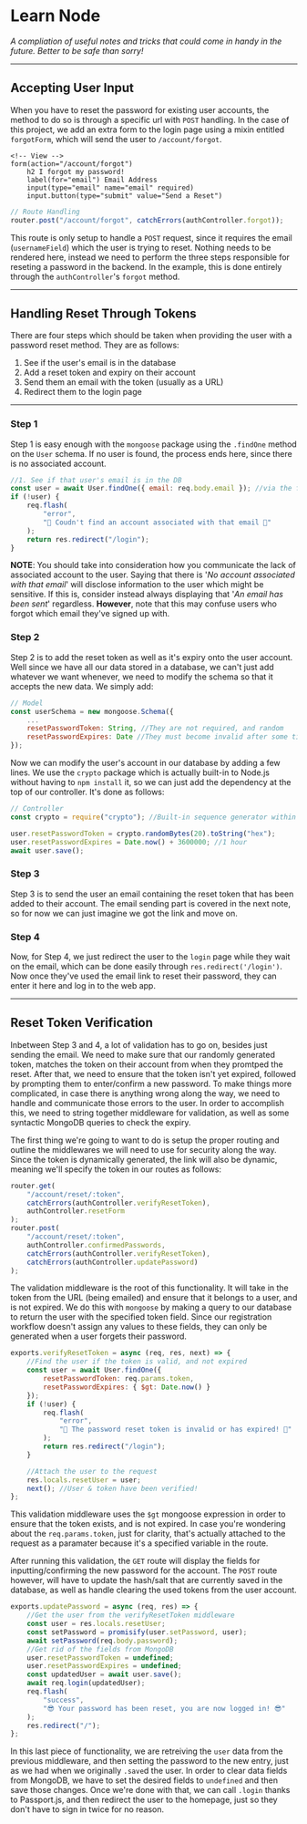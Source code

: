 # Learn Node

_A compliation of useful notes and tricks that could come in handy in the future. Better to be safe than sorry!_

---

## Accepting User Input

When you have to reset the password for existing user accounts, the method to do so is through a specific url with `POST` handling. In the case of this project, we add an extra form to the login page using a mixin entitled `forgotForm`, which will send the user to `/account/forgot`.

```pug
<!-- View -->
form(action="/account/forgot")
    h2 I forgot my password!
    label(for="email") Email Address
    input(type="email" name="email" required)
    input.button(type="submit" value="Send a Reset")
```

```js
// Route Handling
router.post("/account/forgot", catchErrors(authController.forgot));
```

This route is only setup to handle a `POST` request, since it requires the email (`usernameField`) which the user is trying to reset. Nothing needs to be rendered here, instead we need to perform the three steps responsible for reseting a password in the backend. In the example, this is done entirely through the `authController`'s `forgot` method.

---

## Handling Reset Through Tokens

There are four steps which should be taken when providing the user with a password reset method. They are as follows:

1. See if the user's email is in the database
2. Add a reset token and expiry on their account
3. Send them an email with the token (usually as a URL)
4. Redirect them to the login page

---

### Step 1

Step 1 is easy enough with the `mongoose` package using the `.findOne` method on the `User` schema. If no user is found, the process ends here, since there is no associated account.

```js
//1. See if that user's email is in the DB
const user = await User.findOne({ email: req.body.email }); //via the forgotForm
if (!user) {
    req.flash(
        "error",
        "🤷‍ Coudn't find an account associated with that email 🤷‍"
    );
    return res.redirect("/login");
}
```

**NOTE**: You should take into consideration how you communicate the lack of associated account to the user. Saying that there is '_No account associated with that email_' will disclose information to the user which might be sensitive. If this is, consider instead always displaying that '_An email has been sent_' regardless. **However**, note that this may confuse users who forgot which email they've signed up with.

### Step 2

Step 2 is to add the reset token as well as it's expiry onto the user account. Well since we have all our data stored in a database, we can't just add whatever we want whenever, we need to modify the schema so that it accepts the new data. We simply add:

```js
// Model
const userSchema = new mongoose.Schema({
    ...
    resetPasswordToken: String, //They are not required, and random
    resetPasswordExpires: Date //They must become invalid after some time
});
```

Now we can modify the user's account in our database by adding a few lines. We use the `crypto` package which is actually built-in to Node.js without having to `npm install` it, so we can just add the dependency at the top of our controller. It's done as follows:

```js
// Controller
const crypto = require("crypto"); //Built-in sequence generator within Node.js

user.resetPasswordToken = crypto.randomBytes(20).toString("hex");
user.resetPasswordExpires = Date.now() + 3600000; //1 hour
await user.save();
```

### Step 3

Step 3 is to send the user an email containing the reset token that has been added to their account. The email sending part is covered in the next note, so for now we can just imagine we got the link and move on.

### Step 4

Now, for Step 4, we just redirect the user to the `login` page while they wait on the email, which can be done easily through `res.redirect('/login')`. Now once they've used the email link to reset their password, they can enter it here and log in to the web app.

---

## Reset Token Verification

Inbetween Step 3 and 4, a lot of validation has to go on, besides just sending the email. We need to make sure that our randomly generated token, matches the token on their account from when they promtped the reset. After that, we need to ensure that the token isn't yet expired, followed by prompting them to enter/confirm a new password. To make things more complicated, in case there is anything wrong along the way, we need to handle and communicate those errors to the user. In order to accomplish this, we need to string together middleware for validation, as well as some syntactic MongoDB queries to check the expiry.

The first thing we're going to want to do is setup the proper routing and outline the middlewares we will need to use for security along the way. Since the token is dynamically generated, the link will also be dynamic, meaning we'll specify the token in our routes as follows:

```js
router.get(
    "/account/reset/:token",
    catchErrors(authController.verifyResetToken),
    authController.resetForm
);
router.post(
    "/account/reset/:token",
    authController.confirmedPasswords,
    catchErrors(authController.verifyResetToken),
    catchErrors(authController.updatePassword)
);
```

The validation middleware is the root of this functionality. It will take in the token from the URL (being emailed) and ensure that it belongs to a user, and is not expired. We do this with `mongoose` by making a query to our database to return the user with the specified token field. Since our registration workflow doesn't assign any values to these fields, they can only be generated when a user forgets their password.

```js
exports.verifyResetToken = async (req, res, next) => {
    //Find the user if the token is valid, and not expired
    const user = await User.findOne({
        resetPasswordToken: req.params.token,
        resetPasswordExpires: { $gt: Date.now() }
    });
    if (!user) {
        req.flash(
            "error",
            "🙅‍‍ ‍‍‍The password reset token is invalid or has expired! 🙅‍"
        );
        return res.redirect("/login");
    }

    //Attach the user to the request
    res.locals.resetUser = user;
    next(); //User & token have been verified!
};
```

This validation middleware uses the `$gt` mongoose expression in order to ensure that the token exists, and is not expired. In case you're wondering about the `req.params.token`, just for clarity, that's actually attached to the request as a paramater because it's a specified variable in the route.

After running this validation, the `GET` route will display the fields for inputting/confirming the new password for the account. The `POST` route however, will have to update the hash/salt that are currently saved in the database, as well as handle clearing the used tokens from the user account.

```js
exports.updatePassword = async (req, res) => {
    //Get the user from the verifyResetToken middleware
    const user = res.locals.resetUser;
    const setPassword = promisify(user.setPassword, user);
    await setPassword(req.body.password);
    //Get rid of the fields from MongoDB
    user.resetPasswordToken = undefined;
    user.resetPasswordExpires = undefined;
    const updatedUser = await user.save();
    await req.login(updatedUser);
    req.flash(
        "success",
        "😎 Your password has been reset, you are now logged in! 😎"
    );
    res.redirect("/");
};
```

In this last piece of functionality, we are retreiving the `user` data from the previous middleware, and then setting the password to the new entry, just as we had when we originally `.save`d the user. In order to clear data fields from MongoDB, we have to set the desired fields to `undefined` and then save those changes. Once we're done with that, we can call `.login` thanks to Passport.js, and then redirect the user to the homepage, just so they don't have to sign in twice for no reason.
